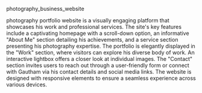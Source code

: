 photography_business_website

photography portfolio website is a visually engaging platform that showcases his work and professional services. The site's key features include a captivating homepage with a scroll-down option, an informative "About Me" section detailing his achievements, and a service section presenting his photography expertise. The portfolio is elegantly displayed in the "Work" section, where visitors can explore his diverse body of work. An interactive lightbox offers a closer look at individual images. The "Contact" section invites users to reach out through a user-friendly form or connect with Gautham via his contact details and social media links. The website is designed with responsive elements to ensure a seamless experience across various devices.



